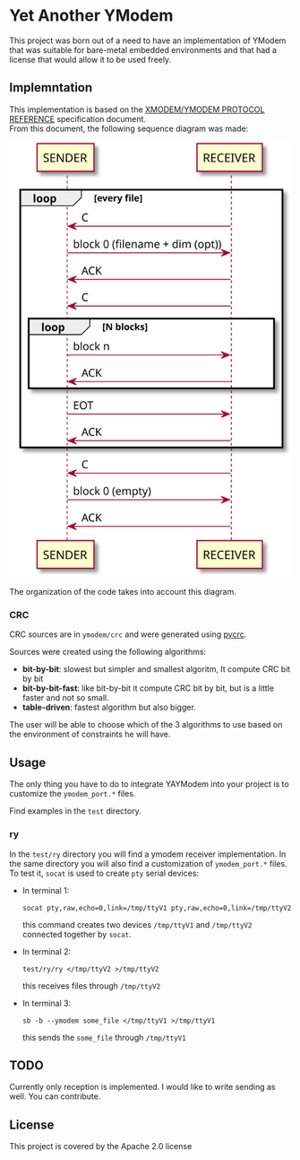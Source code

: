 # Yet Another YModem

This project was born out of a need to have an implementation of YModem that was suitable for bare-metal embedded environments and that had a license that would allow it to be used freely.

## Implemntation

This implementation is based on the [XMODEM/YMODEM PROTOCOL REFERENCE](http://gallium.inria.fr/~doligez/zmodem/ymodem.txt) specification document.<br>
From this document, the following sequence diagram was made:<br>

![sequence diagram](doc/ymodem.svg)

The organization of the code takes into account this diagram.

### CRC

CRC sources are in `ymodem/crc` and were generated using [pycrc](https://pycrc.org/index.html).<br>

Sources were created using the following algorithms:<br>

- **bit-by-bit**: slowest but simpler and smallest algoritm, It compute CRC bit by bit
- **bit-by-bit-fast**: like bit-by-bit it compute CRC bit by bit, but is a little faster and not so small.
- **table-driven**: fastest algorithm but also bigger.

The user will be able to choose which of the 3 algorithms to use based on the environment of constraints he will have.


## Usage

The only thing you have to do to integrate YAYModem into your project is to customize the `ymodem_port.*` files.

Find examples in the `test` directory.

### ry

In the `test/ry` directory you will find a ymodem receiver implementation. In the same directory you will also find a customization of `ymodem_port.*` files.<br>
To test it, `socat` is used to create `pty` serial devices:<br>

- In terminal 1:
  ```
  socat pty,raw,echo=0,link=/tmp/ttyV1 pty,raw,echo=0,link=/tmp/ttyV2
  ```
  this command creates two devices `/tmp/ttyV1` and `/tmp/ttyV2` connected together by `socat`.

- In terminal 2:
  ```
  test/ry/ry </tmp/ttyV2 >/tmp/ttyV2
  ```
  this receives files through `/tmp/ttyV2`

- In terminal 3:
  ```
  sb -b --ymodem some_file </tmp/ttyV1 >/tmp/ttyV1
  ```
  this sends the `some_file` through `/tmp/ttyV1`

## TODO

Currently only reception is implemented. I would like to write sending as well. You can contribute.

## License

This project is covered by the Apache 2.0 license

